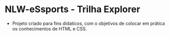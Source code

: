 # NLW-eSsports - Trilha Explorer
* Projeto criado para fins didaticos, com o objetivos de colocar em prática os conhecimentos
  de HTML e CSS.
